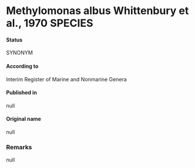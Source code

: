 # Methylomonas albus Whittenbury et al., 1970 SPECIES

#### Status
SYNONYM

#### According to
Interim Register of Marine and Nonmarine Genera

#### Published in
null

#### Original name
null

### Remarks
null